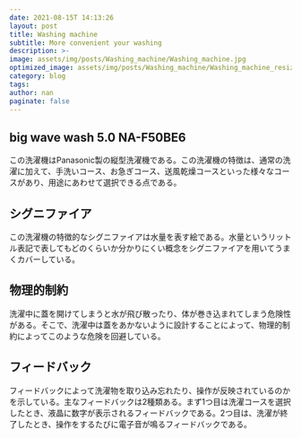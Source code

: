 ```yaml
---
date: 2021-08-15T 14:13:26
layout: post
title: Washing machine
subtitle: More convenient your washing
description: >-
image: assets/img/posts/Washing_machine/Washing_machine.jpg
optimized_image: assets/img/posts/Washing_machine/Washing_machine_resized_thumbnail.jpg
category: blog
tags: 
author: nan
paginate: false
---
```


## big wave wash 5.0 NA-F50BE6

この洗濯機はPanasonic製の縦型洗濯機である。この洗濯機の特徴は、通常の洗濯に加えて、手洗いコース、お急ぎコース、送風乾燥コースといった様々なコースがあり、用途にあわせて選択できる点である。

## シグニファイア

この洗濯機の特徴的なシグニファイアは水量を表す絵である。水量というリットル表記で表してもどのくらいか分かりにくい概念をシグニファイアを用いてうまくカバーしている。

## 物理的制約

洗濯中に蓋を開けてしまうと水が飛び散ったり、体が巻き込まれてしまう危険性がある。そこで、洗濯中は蓋をあかないように設計することによって、物理的制約によってこのような危険を回避している。

## フィードバック

フィードバックによって洗濯物を取り込み忘れたり、操作が反映されているのかを示している。主なフィードバックは2種類ある。まず1つ目は洗濯コースを選択したとき、液晶に数字が表示されるフィードバックである。2つ目は、洗濯が終了したとき、操作をするたびに電子音が鳴るフィードバックである。